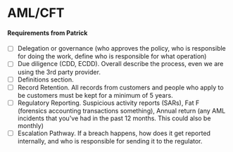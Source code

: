 # AML/CFT

#### Requirements from Patrick

* [ ] Delegation or governance (who approves the policy, who is responsible for doing the work, define who is responsible for what operation)
* [ ] Due diligence (CDD, ECDD). Overall describe the process, even we are using the 3rd party provider.&#x20;
* [ ] Definitions section.&#x20;
* [ ] Record Retention. All records from customers and people who apply to be customers must be kept for a minimum of 5 years.&#x20;
* [ ] Regulatory Reporting. Suspicious activity reports (SARs), Fat F (forensics accounting transactions something), Annual return (any AML incidents that you've had in the past 12 months. This could also be monthly)
* [ ] Escalation Pathway. If a breach happens, how does it get reported internally, and who is responsible for sending it to the regulator.&#x20;
